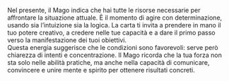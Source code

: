 Nel presente, il Mago indica che hai tutte le risorse necessarie per affrontare la situazione attuale. È il momento di agire con determinazione, usando sia l’intuizione sia la logica. La carta ti invita a prendere in mano il tuo potere creativo, a credere nelle tue capacità e a dare il primo passo verso la manifestazione dei tuoi obiettivi.  
Questa energia suggerisce che le condizioni sono favorevoli: serve però chiarezza di intenti e concentrazione. Il Mago ricorda che la tua forza non sta solo nelle abilità pratiche, ma anche nella capacità di comunicare, convincere e unire mente e spirito per ottenere risultati concreti.
